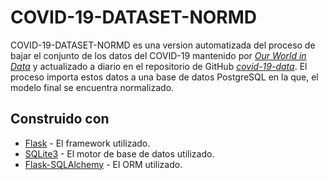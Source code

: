 # COVID-19-DATASET-NORMD

COVID-19-DATASET-NORMD es una version automatizada del proceso de bajar el conjunto de los datos del COVID-19 mantenido por [_Our World in Data_](https://ourworldindata.org/coronavirus) y actualizado a diario en el repositorio de GitHub [_covid-19-data_](https://github.com/owid/covid-19-data). El proceso importa estos datos a una base de datos PostgreSQL en la que, el modelo final se encuentra normalizado.

<!-- ## Comenzando :rocket:

Estas instrucciones le permitirán obtener una copia del proyecto en funcionamiento en su máquina local para fines de desarrollo y prueba.

Necesitará tener Python instalado en su sistema. Puede descargarlo desde [aquí](https://www.python.org/downloads/).

También necesitará tener pip, el administrador de paquetes para Python, instalado. Puede aprender más sobre pip [aquí](https://pip.pypa.io/en/stable/).

## Instalación :coffee:

Para poner en marcha el proyecto, siga estos pasos:

1. Comience clonando el repositorio en su máquina local y navegando a él:

```bash
git clone https://github.com/thebug-code/SAGTMA.git
cd SAGTMA
```

2. Cree y active un entorno virtual para el proyecto

```powershell
python -m venv venv
source venv/bin/activate # o simplemente .\venv\Scripts\Activate.bat en Windows
```

3. Instale las dependencias del proyecto:

```bash
pip install -r requirements.txt
```

4. Inicialice la base de datos y luego el servidor de desarrollo de Flask:

```bash
flask --app SAGTMA init-db
flask --app SAGTMA --debug run
```

5. ¡Listo! La aplicación ahora debería estar en funcionamiento en <http://localhost:5000>. -->

## Construido con

- [Flask](https://flask.palletsprojects.com/en/2.0.x/) - El framework utilizado.
- [SQLite3](https://www.sqlite.org/index.html) - El motor de base de datos utilizado.
- [Flask-SQLAlchemy](https://flask-sqlalchemy.palletsprojects.com/en/3.0.x/) - El ORM utilizado.

